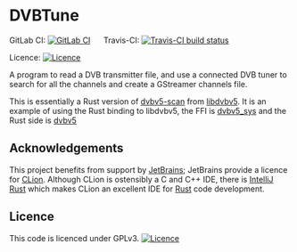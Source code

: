 # DVBTune

GitLab CI: [![GitLab CI](https://gitlab.com/Russel/DVBTune/badges/master/pipeline.svg)](https://gitlab.com/Russel/dvbtune)
&nbsp;&nbsp;&nbsp;&nbsp;
Travis-CI: [![Travis-CI build status](https://travis-ci.org/russel/DVBTune.svg?branch=master)](https://travis-ci.org/russel/DVBTune)

Licence: [![Licence](https://img.shields.io/badge/license-GPL_3-green.svg)](https://www.gnu.org/licenses/gpl-3.0.en.html)

A program to read a DVB transmitter file, and use a connected DVB tuner to search for all the channels and
create a GStreamer channels file.

This is essentially a Rust version of [dvbv5-scan](https://www.linuxtv.org/wiki/index.php/Dvbv5-scan)
from [libdvbv5](https://linuxtv.org/docs/libdvbv5/). It is an example of using the Rust binding to libdvbv5,
the FFI is [dvbv5_sys](https://crates.io/crates/dvbv5-sys) and the Rust side is [dvbv5](.https://crates.io/crates/dvbv5)

## Acknowledgements

This project benefits from support by [JetBrains](https://www.jetbrains.com); JetBrains provide
a licence for [CLion](https://www.jetbrains.com/clion/). Although CLion is ostensibly a C and
C++ IDE, there is [IntelliJ Rust](https://intellij-rust.github.io/) which makes CLion an
excellent IDE for [Rust](https://www.rust-lang.org/) code development.

## Licence

This code is licenced under GPLv3.
[![Licence](https://www.gnu.org/graphics/gplv3-127x51.png)](https://www.gnu.org/licenses/gpl-3.0.en.html)
